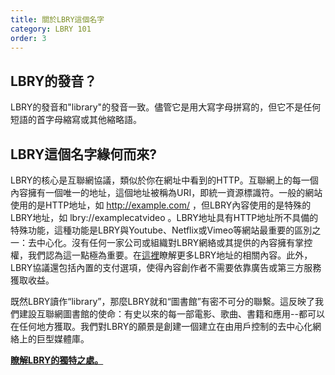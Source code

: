 ```yaml
---
title: 關於LBRY這個名字
category: LBRY 101
order: 3
---
```


## LBRY的發音？

LBRY的發音和"library"的發音一致。儘管它是用大寫字母拼寫的，但它不是任何短語的首字母縮寫或其他縮略語。

## LBRY這個名字緣何而來?

LBRY的核心是互聯網協議，類似於你在網址中看到的HTTP。互聯網上的每一個內容擁有一個唯一的地址，這個地址被稱為URI，即統一資源標識符。一般的網站使用的是HTTP地址，如 http://example.com/ ，但LBRY內容使用的是特殊的LBRY地址，如 lbry://examplecatvideo 。LBRY地址具有HTTP地址所不具備的特殊功能，這種功能是LBRY與Youtube、Netflix或Vimeo等網站最重要的區別之一：去中心化。沒有任何一家公司或組織對LBRY網絡或其提供的內容擁有掌控權，我們認為這一點極為重要。在[這裡](/faq/naming)瞭解更多LBRY地址的相關內容。此外，LBRY協議還包括內置的支付選項，使得內容創作者不需要依靠廣告或第三方服務獲取收益。

既然LBRY讀作“library”，那麼LBRY就和“圖書館”有密不可分的聯繫。這反映了我們建設互聯網圖書館的使命：有史以來的每一部電影、歌曲、書籍和應用--都可以在任何地方獲取。我們對LBRY的願景是創建一個建立在由用戶控制的去中心化網絡上的巨型媒體庫。

[**瞭解LBRY的獨特之處。**](/what)
